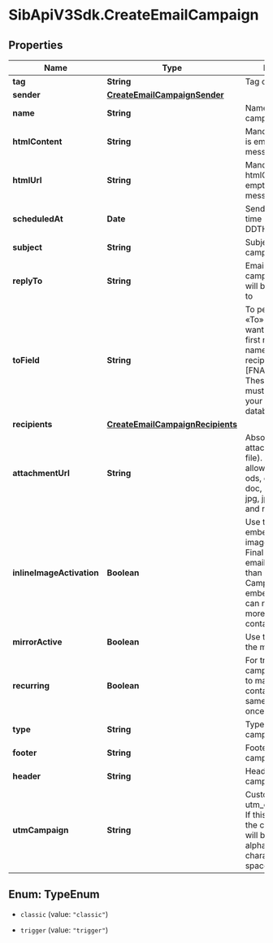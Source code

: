 # SibApiV3Sdk.CreateEmailCampaign

## Properties
Name | Type | Description | Notes
------------ | ------------- | ------------- | -------------
**tag** | **String** | Tag of the campaign | [optional] 
**sender** | [**CreateEmailCampaignSender**](CreateEmailCampaignSender.md) |  | [optional] 
**name** | **String** | Name of the campaign | 
**htmlContent** | **String** | Mandatory if htmlUrl is empty. Body of the message (HTML) | [optional] 
**htmlUrl** | **String** | Mandatory if htmlContent is empty. Url to the message (HTML) | [optional] 
**scheduledAt** | **Date** | Sending UTC date-time (YYYY-MM-DDTHH:mm:ss.SSSZ) | [optional] 
**subject** | **String** | Subject of the campaign | 
**replyTo** | **String** | Email on which the campaign recipients will be able to reply to | [optional] 
**toField** | **String** | To personalize the «To» Field, e.g. if you want to include the first name and last name of your recipient, use [FNAME] [LNAME]. These attributes must already exist in your contact database | [optional] 
**recipients** | [**CreateEmailCampaignRecipients**](CreateEmailCampaignRecipients.md) |  | [optional] 
**attachmentUrl** | **String** | Absolute url of the attachment (no local file). Extensions allowed xlsx, xls, ods, docx, docm, doc, csv, pdf, txt, gif, jpg, jpeg, png, tif, tiff and rtf | [optional] 
**inlineImageActivation** | **Boolean** | Use true to embedded the images in your email. Final size of the email should be less than 4MB. Campaigns with embedded images can not be sent to more than 5000 contacts | [optional] [default to false]
**mirrorActive** | **Boolean** | Use true to enable the mirror link | [optional] 
**recurring** | **Boolean** | For trigger campagins use false to make sure a contact receives the same campaign only once | [optional] [default to false]
**type** | **String** | Type of the campaign | 
**footer** | **String** | Footer of the email campaign | [optional] 
**header** | **String** | Header of the email campaign | [optional] 
**utmCampaign** | **String** | Customize the utm_campaign value. If this field is empty, the campaign name will be used. Only alphanumeric characters and spaces are allowed | [optional] 


<a name="TypeEnum"></a>
## Enum: TypeEnum


* `classic` (value: `"classic"`)

* `trigger` (value: `"trigger"`)





